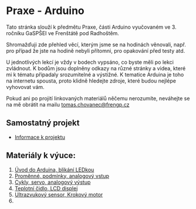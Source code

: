 # Praxe - Arduino
Tato stránka slouží k předmětu Praxe, části Arduino vyučovaném ve 3. ročníku GaSPŠEI ve Frenštátě pod Radhoštěm. 

Shromažďuji zde přehled věcí, kterým jsme se na hodinách věnovali, např. pro případ že jste na hodině nebyli přítomni, pro opakování před testy atd. 

U jednotlivých lekcí je vždy v bodech vypsáno, co byste měli po lekci zvládnout. K bodům jsou doplněny odkazy na různé stránky a videa, které mi k tématu připadaly srozumitelné a výstižné. K tematice Arduina je toho na internetu spousta, proto klidně hledejte zdroje, které budou nejlépe vyhovovat vám. 

Pokud ani po projití linkovaných materiálů něčemu nerozumíte, neváhejte se na mě obrátit na mailu tomas.chovanec@frengp.cz

## Samostatný projekt
- [Informace k projektu](Projekt.md)

<!---
- [Zadání E3A](Zadani_projektu_E3A.md)
- [Zadání E3B](Zadani_projektu_E3B.md)

## Zpětná vazba po dokončení bloku
- [Dotazník](https://forms.gle/ZMapXVyxmpksGvFD7)
--->
  
## Materiály k výuce:

1. [Úvod do Arduina, blikání LEDkou](01_lekce.md)
2. [Proměnné, podmínky, analogový vstup](02_lekce.md)
3. [Cykly, servo, analogový výstup](03_lekce.md)
4. [Teplotní čidlo, LCD displej](04_lekce.md)
5. [Ultrazvukový sensor, Krokový motor](05_lekce.md)
6. <!---
7. [Krokový motor](06_lekce.md)
8. [Stejnosměrný motor](07_lekce.md)
9. [Vlastní funkce, časování s millis()](08_lekce.md)
10. [Vstup ze sériového portu, PIR čidlo](09_lekce.md)
11. [Opakování](10_lekce.md)
--->
